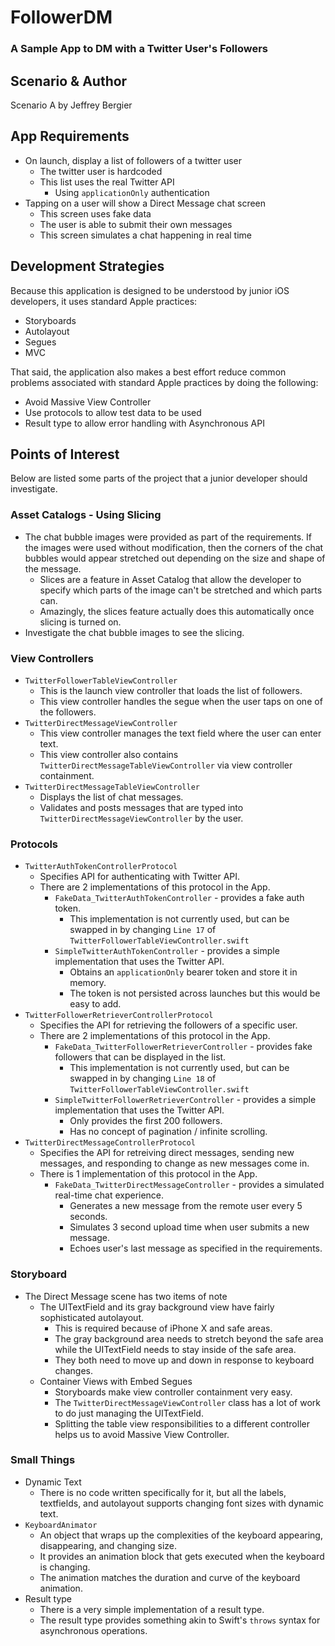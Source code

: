 # FollowerDM
### A Sample App to DM with a Twitter User's Followers

## Scenario & Author
Scenario A by Jeffrey Bergier

## App Requirements
- On launch, display a list of followers of a twitter user
	- The twitter user is hardcoded
	- This list uses the real Twitter API
		- Using `applicationOnly` authentication
- Tapping on a user will show a Direct Message chat screen
	- This screen uses fake data
	- The user is able to submit their own messages
	- This screen simulates a chat happening in real time

## Development Strategies
Because this application is designed to be understood by junior iOS developers, it uses standard Apple practices:

- Storyboards
- Autolayout
- Segues
- MVC

That said, the application also makes a best effort reduce common problems associated with standard Apple practices by doing the following:

- Avoid Massive View Controller
- Use protocols to allow test data to be used
- Result type to allow error handling with Asynchronous API

## Points of Interest
Below are listed some parts of the project that a junior developer should investigate.

### Asset Catalogs - Using Slicing
- The chat bubble images were provided as part of the requirements. If the images were used without modification, then the corners of the chat bubbles would appear stretched out depending on the size and shape of the message.
	- Slices are a feature in Asset Catalog that allow the developer to specify which parts of the image can't be stretched and which parts can.
	- Amazingly, the slices feature actually does this automatically once slicing is turned on.
- Investigate the chat bubble images to see the slicing.

### View Controllers
- `TwitterFollowerTableViewController`
	- This is the launch view controller that loads the list of followers.
	- This view controller handles the segue when the user taps on one of the followers.
- `TwitterDirectMessageViewController`
	- This view controller manages the text field where the user can enter text.
	- This view controller also contains `TwitterDirectMessageTableViewController` via view controller containment.
- `TwitterDirectMessageTableViewController`
	- Displays the list of chat messages.
	- Validates and posts messages that are typed into `TwitterDirectMessageViewController` by the user.
	
### Protocols
- `TwitterAuthTokenControllerProtocol`
	- Specifies API for authenticating with Twitter API.
	- There are 2 implementations of this protocol in the App.
		- `FakeData_TwitterAuthTokenController` - provides a fake auth token.
			- This implementation is not currently used, but can be swapped in by changing `Line 17` of `TwitterFollowerTableViewController.swift`
		- `SimpleTwitterAuthTokenController` - provides a simple implementation that uses the Twitter API.
			 - Obtains an `applicationOnly` bearer token and store it in memory. 
			 - The token is not persisted across launches but this would be easy to add.
- `TwitterFollowerRetrieverControllerProtocol`
	- Specifies the API for retrieving the followers of a specific user.
	- There are 2 implementations of this protocol in the App.
		- `FakeData_TwitterFollowerRetrieverController` - provides fake followers that can be displayed in the list.
			- This implementation is not currently used, but can be swapped in by changing `Line 18` of `TwitterFollowerTableViewController.swift`
		- `SimpleTwitterFollowerRetrieverController` - provides a simple implementation that uses the Twitter API.
			- Only provides the first 200 followers.
			- Has no concept of pagination / infinite scrolling.
- `TwitterDirectMessageControllerProtocol`
	- Specifies the API for retreiving direct messages, sending new messages, and responding to change as new messages come in.
	- There is 1 implementation of this protocol in the App.
		- `FakeData_TwitterDirectMessageController` - provides a simulated real-time chat experience.
			- Generates a new message from the remote user every 5 seconds.
			- Simulates 3 second upload time when user submits a new message.
			- Echoes user's last message as specified in the requirements.
			
### Storyboard
- The Direct Message scene has two items of note
	- The UITextField and its gray background view have fairly sophisticated autolayout.
		- This is required because of iPhone X and safe areas.
		- The gray background area needs to stretch beyond the safe area while the UITextField needs to stay inside of the safe area.
		- They both need to move up and down in response to keyboard changes.
	- Container Views with Embed Segues
		- Storyboards make view controller containment very easy.
		- The `TwitterDirectMessageViewController` class has a lot of work to do just managing the UITextField.
		- Splitting the table view responsibilities to a different controller helps us to avoid Massive View Controller.
		
### Small Things
- Dynamic Text
	- There is no code written specifically for it, but all the labels, textfields, and autolayout supports changing font sizes with dynamic text.
- `KeyboardAnimator`
	- An object that wraps up the complexities of the keyboard appearing, disappearing, and changing size.
	- It provides an animation block that gets executed when the keyboard is changing.
	- The animation matches the duration and curve of the keyboard animation.
- Result type
	- There is a very simple implementation of a result type.
	- The result type provides something akin to Swift's `throws` syntax for asynchronous operations.

